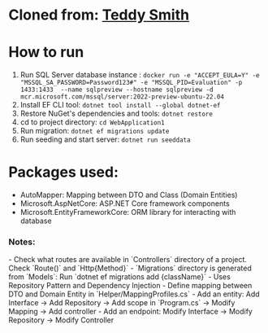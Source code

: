 # Cloned from: [Teddy Smith](https://www.youtube.com/playlist?list=PL82C6-O4XrHdiS10BLh23x71ve9mQCln0)

# How to run
1. Run SQL Server database instance :
`docker run -e "ACCEPT_EULA=Y" -e "MSSQL_SA_PASSWORD=Password123#" -e "MSSQL_PID=Evaluation" -p 1433:1433  --name sqlpreview --hostname sqlpreview -d mcr.microsoft.com/mssql/server:2022-preview-ubuntu-22.04`
2. Install EF CLI tool: `dotnet tool install --global dotnet-ef`
3. Restore NuGet's dependencies and tools: `dotnet restore`
4. cd to project directory: `cd WebApplication1`
5. Run migration: `dotnet ef migrations update`
6. Run seeding and start server: `dotnet run seeddata`

# Packages used:
- AutoMapper: Mapping between DTO and Class (Domain Entities)
- Microsoft.AspNetCore: ASP.NET Core framework components
- Microsoft.EntityFrameworkCore: ORM library for interacting with database

<h3>Notes:</h3> 
- Check what routes are available in `Controllers` directory of a project. Check `Route()` and `Http{Method}`
- `Migrations` directory is generated from `Models`: Run `dotnet ef migrations add {className}`
- Uses Repository Pattern and Dependency Injection
- Define mapping between DTO and Domain Entity in `Helper/MappingProfiles.cs`
- Add an entity: Add Interface -> Add Repository -> Add scope in `Program.cs` -> Modify Mapping -> Add controller
- Add an endpoint: Modify Interface -> Modify Repository -> Modify Controller